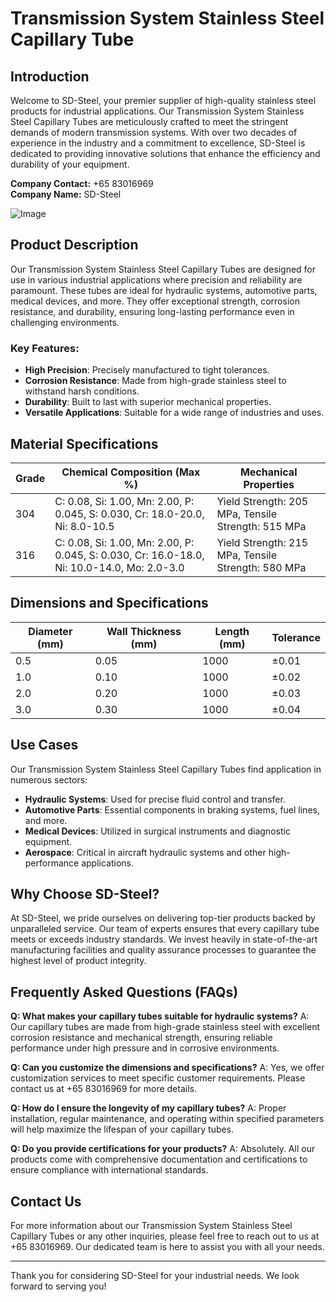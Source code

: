 # Transmission System Stainless Steel Capillary Tube

## Introduction

Welcome to SD-Steel, your premier supplier of high-quality stainless steel products for industrial applications. Our Transmission System Stainless Steel Capillary Tubes are meticulously crafted to meet the stringent demands of modern transmission systems. With over two decades of experience in the industry and a commitment to excellence, SD-Steel is dedicated to providing innovative solutions that enhance the efficiency and durability of your equipment.

**Company Contact:** +65 83016969  
**Company Name:** SD-Steel

![Image](https://github.com/user-attachments/assets/2567258e-e124-4816-932d-1809bd27ef0b)

## Product Description

Our Transmission System Stainless Steel Capillary Tubes are designed for use in various industrial applications where precision and reliability are paramount. These tubes are ideal for hydraulic systems, automotive parts, medical devices, and more. They offer exceptional strength, corrosion resistance, and durability, ensuring long-lasting performance even in challenging environments.

### Key Features:
- **High Precision**: Precisely manufactured to tight tolerances.
- **Corrosion Resistance**: Made from high-grade stainless steel to withstand harsh conditions.
- **Durability**: Built to last with superior mechanical properties.
- **Versatile Applications**: Suitable for a wide range of industries and uses.

## Material Specifications

| Grade | Chemical Composition (Max %) | Mechanical Properties |
|-------|------------------------------|------------------------|
| 304   | C: 0.08, Si: 1.00, Mn: 2.00, P: 0.045, S: 0.030, Cr: 18.0-20.0, Ni: 8.0-10.5 | Yield Strength: 205 MPa, Tensile Strength: 515 MPa |
| 316   | C: 0.08, Si: 1.00, Mn: 2.00, P: 0.045, S: 0.030, Cr: 16.0-18.0, Ni: 10.0-14.0, Mo: 2.0-3.0 | Yield Strength: 215 MPa, Tensile Strength: 580 MPa |

## Dimensions and Specifications

| Diameter (mm) | Wall Thickness (mm) | Length (mm) | Tolerance |
|---------------|---------------------|-------------|-----------|
| 0.5           | 0.05                | 1000        | ±0.01     |
| 1.0           | 0.10                | 1000        | ±0.02     |
| 2.0           | 0.20                | 1000        | ±0.03     |
| 3.0           | 0.30                | 1000        | ±0.04     |

## Use Cases

Our Transmission System Stainless Steel Capillary Tubes find application in numerous sectors:

- **Hydraulic Systems**: Used for precise fluid control and transfer.
- **Automotive Parts**: Essential components in braking systems, fuel lines, and more.
- **Medical Devices**: Utilized in surgical instruments and diagnostic equipment.
- **Aerospace**: Critical in aircraft hydraulic systems and other high-performance applications.

## Why Choose SD-Steel?

At SD-Steel, we pride ourselves on delivering top-tier products backed by unparalleled service. Our team of experts ensures that every capillary tube meets or exceeds industry standards. We invest heavily in state-of-the-art manufacturing facilities and quality assurance processes to guarantee the highest level of product integrity.

## Frequently Asked Questions (FAQs)

**Q: What makes your capillary tubes suitable for hydraulic systems?**
A: Our capillary tubes are made from high-grade stainless steel with excellent corrosion resistance and mechanical strength, ensuring reliable performance under high pressure and in corrosive environments.

**Q: Can you customize the dimensions and specifications?**
A: Yes, we offer customization services to meet specific customer requirements. Please contact us at +65 83016969 for more details.

**Q: How do I ensure the longevity of my capillary tubes?**
A: Proper installation, regular maintenance, and operating within specified parameters will help maximize the lifespan of your capillary tubes.

**Q: Do you provide certifications for your products?**
A: Absolutely. All our products come with comprehensive documentation and certifications to ensure compliance with international standards.

## Contact Us

For more information about our Transmission System Stainless Steel Capillary Tubes or any other inquiries, please feel free to reach out to us at +65 83016969. Our dedicated team is here to assist you with all your needs.

---

Thank you for considering SD-Steel for your industrial needs. We look forward to serving you!